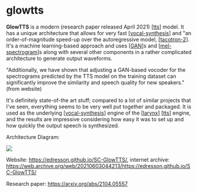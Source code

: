 # glowtts

**GlowTTS** is a modern (research paper released April 2021) [[tts]] model.  It has a unique architecture that allows for very fast [[vocal-synthesis]] and "an order-of-magnitude speed-up over the autoregressive model, [[tacotron-2]].  It's a machine learning-based approach and uses [[GAN]]s and [[mel-spectrogram]]s along with several other components in a rather complicated architecture to generate output waveforms.

"Additionally, we have shown that adjusting a GAN-based vocoder for the spectrograms predicted by the TTS model on the training dataset can significantly improve the similarity and speech quality for new speakers." (from website)

It's definitely state-of-the art stuff; compared to a lot of similar projects that I've seen, everything seems to be very well put together and packaged.  It is used as the underlying [[vocal-synthesis]] engine of the [[larynx]] [[tts]] engine, and the results are impressive considering how easy it was to set up and how quickly the output speech is synthesized.

Architecture Diagram:

![](https://edresson.github.io/SC-GlowTTS/resources/SC-GlowTTS.png)

Website: <https://edresson.github.io/SC-GlowTTS/>, internet archive: <https://web.archive.org/web/20210603044213/https://edresson.github.io/SC-GlowTTS/>

Research paper: <https://arxiv.org/abs/2104.05557>

[//begin]: # "Autogenerated link references for markdown compatibility"
[tts]: tts "tts"
[vocal-synthesis]: vocal-synthesis "vocal synthesis"
[tacotron-2]: tacotron-2 "tacotron-2"
[GAN]: gan "GAN"
[mel-spectrogram]: mel-spectrogram "mel-spectrogram"
[larynx]: larynx "larynx"
[//end]: # "Autogenerated link references"
